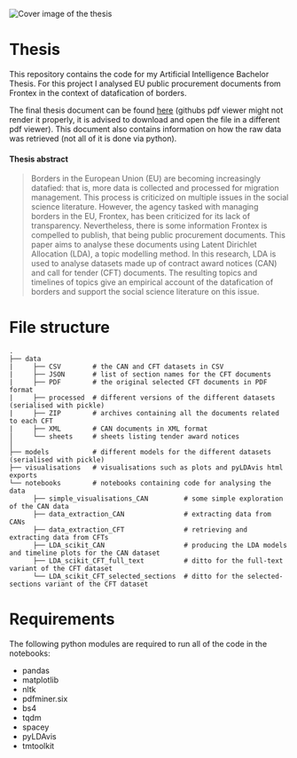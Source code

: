 ![Cover image of the thesis](cover_image.png)

# Thesis
This repository contains the code for my Artificial Intelligence Bachelor Thesis. For this project I analysed EU public procurement documents from Frontex in the context of datafication of borders.

The final thesis document can be found [here](Thesis.pdf) (githubs pdf viewer might not render it properly, it is advised to download and open the file in a different pdf viewer). This document also contains information on how the raw data was retrieved (not all of it is done via python).


#### Thesis abstract
> Borders in the European Union (EU) are becoming increasingly datafied: that is, more data is collected and processed for migration management. This process is criticized on multiple issues in the social science literature. However, the agency tasked with managing borders in the EU, Frontex, has been criticized for its lack of transparency. Nevertheless, there is some information Frontex is compelled to publish, that being public procurement documents. This paper aims to analyse these documents using Latent Dirichlet Allocation (LDA), a topic modelling method. In this research, LDA is used to analyse datasets made up of contract award notices (CAN) and call for tender (CFT) documents. The resulting topics and timelines of topics give an empirical account of the datafication of borders and support the social science literature on this issue.


# File structure

```
.
├── data
|     ├── CSV        # the CAN and CFT datasets in CSV
|     ├── JSON       # list of section names for the CFT documents
|     ├── PDF        # the original selected CFT documents in PDF format
|     ├── processed  # different versions of the different datasets (serialised with pickle)
|     ├── ZIP        # archives containing all the documents related to each CFT
|     ├── XML        # CAN documents in XML format
│     └── sheets     # sheets listing tender award notices
│     
├── models           # different models for the different datasets (serialised with pickle)
├── visualisations   # visualisations such as plots and pyLDAvis html exports
└── notebooks        # notebooks containing code for analysing the data
      ├── simple_visualisations_CAN         # some simple exploration of the CAN data
      ├── data_extraction_CAN               # extracting data from CANs
      ├── data_extraction_CFT               # retrieving and extracting data from CFTs
      ├── LDA_scikit_CAN                    # producing the LDA models and timeline plots for the CAN dataset
      ├── LDA_scikit_CFT_full_text          # ditto for the full-text variant of the CFT dataset
      └── LDA_scikit_CFT_selected_sections  # ditto for the selected-sections variant of the CFT dataset

```

# Requirements

The following python modules are required to run all of the code in the notebooks:
- pandas
- matplotlib
- nltk
- pdfminer.six
- bs4
- tqdm
- spacey
- pyLDAvis
- tmtoolkit
